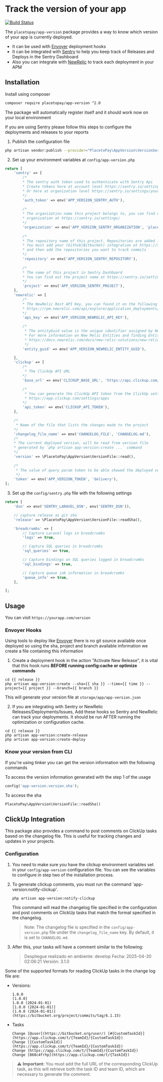 # Track the version of your app

[![Build Status](https://travis-ci.org/placetopay-org/app-version.svg?branch=master)](https://travis-ci.org/placetopay-org/app-version)

The `placetopay/app-version` package provides a way to know which version of your app is currently deployed.

* It can be used with [Envoyer](https://envoyer.io/) deployment hooks
* It can be integrated with [Sentry](https://sentry.io) to help you keep track of Releases and Deploys in the Sentry
  Dashboard
* Also you can integrate with [NewRelic](https://newrelic.com) to track each deployment in your APM

## Installation

Install using composer

```bash
composer require placetopay/app-version ^2.0
```

The package will automatically register itself and it should work now on your local environment

If you are using Sentry please follow this steps to configure the deployments and releases to your reports

1. Publish the configuration file

 ```bash
 php artisan vendor:publish --provider="PlacetoPay\AppVersion\VersionServiceProvider"
 ```

2. Set up your environment variables at `config/app-version.php`

```php
return [
    'sentry' => [
        /*
        * The sentry auth token used to authenticate with Sentry Api
        * Create tokens here at account level https://sentry.io/settings/account/api/auth-tokens/
        * Or here at organization level https://sentry.io/settings/your-organization/developer-settings/
        */
        'auth_token' => env('APP_VERSION_SENTRY_AUTH'),
        
        /*
        * The organization name this project belongs to, you can find out the
        * organization at https://sentry.io/settings/
        */
        'organization' => env('APP_VERSION_SENTRY_ORGANIZATION', 'placetopay'),
        
        /*
        * The repository name of this project. Repositories are added in sentry as integrations.
        * You must add your (Github|Bitbucket) integration at https://sentry.io/settings/your-organization/integrations/
        * and then add the repositories you want to track commits
        */
        'repository' => env('APP_VERSION_SENTRY_REPOSITORY'),
        
        /*
        * The name of this project in Sentry Dashboard
        * You can find out the project name at https://sentry.io/settings/your-organization/projects/
        */
        'project' => env('APP_VERSION_SENTRY_PROJECT'),
    ],
    'newrelic' => [
        /*
        * The NewRelic Rest API Key, you can found it on the following URL when you are logged in
        * https://rpm.newrelic.com/api/explore/application_deployments/create
        */
        'api_key' => env('APP_VERSION_NEWRELIC_API_KEY'),

        /*
         * The entityGuid value is the unique identifier assigned by New Relic to your system components during instrumentation and setup processes.
         * For more information on New Relic Entities and finding Entity GUIDs, see this guide.
         * https://docs.newrelic.com/docs/new-relic-solutions/new-relic-one/core-concepts/what-entity-new-relic/#find
         */
        'entity_guid' => env('APP_VERSION_NEWRELIC_ENTITY_GUID'),

    ],
    'clickup' => [
        /*
         * The ClickUp API URL
        */
        'base_url' => env('CLICKUP_BASE_URL', 'https://api.clickup.com/api/v2'),

        /*
         * You can generate the ClickUp API token from the ClickUp settings at the following link:
         * https://app.clickup.com/settings/apps
        */
        'api_token' => env('CLICKUP_API_TOKEN'),
    ],

    /*
     * Name of the file that lists the changes made to the project
    */
    'changelog_file_name' => env('CHANGELOG_FILE', 'CHANGELOG.md'),
    /*
    * The current deployed version, will be read from version file
    * generated by `php artisan app-version:create ...` command
    */
    'version' => \PlacetoPay\AppVersion\VersionFile::read(),
    
    /*
     * The value of query param token to be able showed the deployed version.
     */
    'token' => env('APP_VERSION_TOKEN', 'delivery'),
];
```

3. Set up the `config/sentry.php` file with the following settings
```php
return [
    'dsn' => env('SENTRY_LARAVEL_DSN', env('SENTRY_DSN')),

    // capture release as git sha
    'release' => \PlacetoPay\AppVersion\VersionFile::readSha(),

    'breadcrumbs' => [
        // Capture Laravel logs in breadcrumbs
        'logs' => true,

        // Capture SQL queries in breadcrumbs
        'sql_queries' => true,

        // Capture bindings on SQL queries logged in breadcrumbs
        'sql_bindings' => true,

        // Capture queue job information in breadcrumbs
        'queue_info' => true,
    ],

];
```

## Usage

You can visit `https://yourapp.com/version`

### Envoyer Hooks

Using tools to deploy like [Envoyer](https://envoyer.io) there is no git source available once deployed so using the
sha, project and branch available information we create a file containing this information

1. Create a deployment hook in the action "Activate New Release", it is vital that this hook runs **BEFORE running
   config:cache or optimize commands**

```shell
cd {{ release }}
php artisan app-version:create --sha={{ sha }} --time={{ time }} --project={{ project }} --branch={{ branch }}
```

This will generate your version file at `storage/app/app-version.json`

2. If you are integrating with Sentry or NewRelic Releases/Deployments/Issues, Add these hooks so Sentry and NewRelic
   can track your deployments. It should be run AFTER running the optimization or configuration cache.

```shell
cd {{ release }}
php artisan app-version:create-release
php artisan app-version:create-deploy
``` 

### Know your version from CLI

If you're using tinker you can get the version information with the following commands

To access the version information generated with the step 1 of the usage

```php 
config('app-version.version.sha'); 
```

To access the sha

```php 
PlacetoPay\AppVersion\VersionFile::readSha()
```

## ClickUp Integration
This package also provides a command to post comments on ClickUp tasks based on the changelog file.
This is useful for tracking changes and updates in your projects.

### Configuration

1. You need to make sure you have the clickup environment variables set in your `config/app-version` configuration file.
   You can see the variables to configure in step two of the installation process.

2. To generate clickup comments, you must run the command 'app-version:notify-clickup'.
    ```shell
    php artisan app-version:notify-clickup
    ``` 

    This command will read the changelog file specified in the configuration and post comments on ClickUp tasks that match the format specified in the changelog.
    > Note: The changelog file is specified in the `config/app-version.php` file under the `changelog_file_name` key.
    By default, it is set to `CHANGELOG.md`.

3. After this, your tasks will have a comment similar to the following:

   >Despliegue realizado en ambiente: develop
   Fecha: 2025-04-30 02:06:21
   Versión: 3.1.0


Some of the supported formats for reading ClickUp tasks in the change log file are:

* Versions:
     ```
  1.0.0
  [1.0.0]
  1.0.0 (2024-01-01)
  [1.0.0 (2024-01-01)]
  [1.0.0 (2024-01-01)](https://bitbucket.org/project/commits/tag/6.1.15) 
     ```

* Tasks
     ```
  Change [@user](https://bitbucket.org/user/) [#{CustomTaskId}](https://app.clickup.com/t/{TeamId}/{CustomTaskId})
  Change [{CustomTaskId}](https://app.clickup.com/t/{TeamId}/{CustomTaskId})
  Change (https://app.clickup.com/t/{TeamId}/{CustomTaskId}) 
  Change [868c4frhp](https://app.clickup.com/t/{TaskId})
     ```

> ⚠️ **Important:** You must add the full URL of the corresponding ClickUp task, as this will retrieve both the task ID and team ID, which are necessary to generate the comment.
